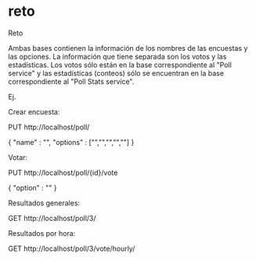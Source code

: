 # reto
Reto

Ambas bases contienen la información de los nombres de las encuestas y las opciones. La información que tiene separada son los votos y las estadísticas. Los votos sólo están en la base correspondiente al "Poll service" y las estadísticas (conteos) sólo se encuentran en la base correspondiente al "Poll Stats service".


Ej.

Crear encuesta:

PUT http://localhost/poll/

{
    "name" : "",
    "options" : ["","","","",""]
}


Votar:

PUT http://localhost/poll/{id}/vote

{ 
    "option" : "" 
}


Resultados generales:

GET http://localhost/poll/3/


Resultados por hora:

GET http://localhost/poll/3/vote/hourly/



